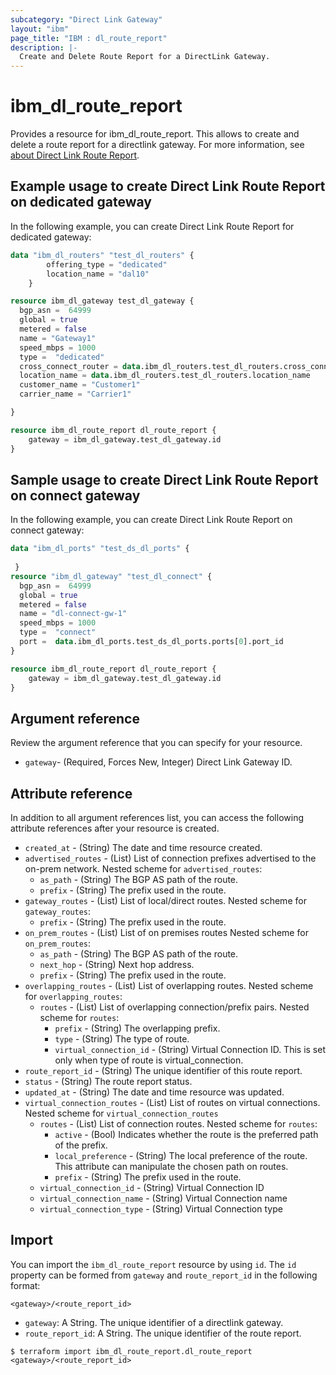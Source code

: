 ```yaml
---
subcategory: "Direct Link Gateway"
layout: "ibm"
page_title: "IBM : dl_route_report"
description: |-
  Create and Delete Route Report for a DirectLink Gateway.
---
```


# ibm_dl_route_report

Provides a resource for ibm_dl_route_report. This allows to create and delete a route report for a directlink gateway. For more information, see [about Direct Link Route Report](https://cloud.ibm.com/docs/dl?topic=dl-generate-route-reports&interface=ui).


## Example usage to create Direct Link Route Report on dedicated gateway
In the following example, you can create Direct Link Route Report for dedicated gateway:

```terraform
data "ibm_dl_routers" "test_dl_routers" {
		offering_type = "dedicated"
		location_name = "dal10"
	}

resource ibm_dl_gateway test_dl_gateway {
  bgp_asn =  64999
  global = true 
  metered = false
  name = "Gateway1"
  speed_mbps = 1000 
  type =  "dedicated" 
  cross_connect_router = data.ibm_dl_routers.test_dl_routers.cross_connect_routers[0].router_name
  location_name = data.ibm_dl_routers.test_dl_routers.location_name
  customer_name = "Customer1" 
  carrier_name = "Carrier1"

} 

resource ibm_dl_route_report dl_route_report {
    gateway = ibm_dl_gateway.test_dl_gateway.id
}
```

## Sample usage to create Direct Link Route Report on connect gateway
In the following example, you can create Direct Link Route Report on connect gateway:


```terraform
data "ibm_dl_ports" "test_ds_dl_ports" {
 
 }
resource "ibm_dl_gateway" "test_dl_connect" {
  bgp_asn =  64999
  global = true
  metered = false
  name = "dl-connect-gw-1"
  speed_mbps = 1000
  type =  "connect"
  port =  data.ibm_dl_ports.test_ds_dl_ports.ports[0].port_id
}

resource ibm_dl_route_report dl_route_report {
    gateway = ibm_dl_gateway.test_dl_gateway.id
}
```

## Argument reference
Review the argument reference that you can specify for your resource. 

- `gateway`- (Required, Forces New, Integer) Direct Link Gateway ID.

## Attribute reference
In addition to all argument references list, you can access the following attribute references after your resource is created.
- `created_at` - (String) The date and time resource created.
- `advertised_routes` - (List) List of connection prefixes advertised to the on-prem network.
    Nested scheme for `advertised_routes`:
    - `as_path` - (String) The BGP AS path of the route.
    - `prefix` - (String) The prefix used in the route.
- `gateway_routes` - (List) List of local/direct routes.
    Nested scheme for `gateway_routes`:
    - `prefix` - (String) The prefix used in the route.
- `on_prem_routes` - (List) List of on premises routes
    Nested scheme for `on_prem_routes`:
    - `as_path` - (String) The BGP AS path of the route.
    - `next_hop` - (String) Next hop address.
    - `prefix` - (String) The prefix used in the route.
- `overlapping_routes` - (List) List of overlapping routes.
    Nested scheme for `overlapping_routes`:
    - `routes` - (List) List of overlapping connection/prefix pairs.
        Nested scheme for `routes`:
        - `prefix` - (String) The overlapping prefix.
        - `type` - (String) The type of route.
        - `virtual_connection_id` - (String) Virtual Connection ID. This is set only when type of route is virtual_connection.
- `route_report_id` - (String) The unique identifier of this route report.
- `status` - (String) The route report status.
- `updated_at` - (String) The date and time resource was updated.
- `virtual_connection_routes` - (List) List of routes on virtual connections.
    Nested scheme for `virtual_connection_routes`
    - `routes` - (List) List of connection routes.
        Nested scheme for `routes`:
        - `active` - (Bool) Indicates whether the route is the preferred path of the prefix.
        - `local_preference` - (String) The local preference of the route. This attribute can manipulate the chosen path on routes.
        - `prefix` - (String) The prefix used in the route.
    - `virtual_connection_id` - (String) Virtual Connection ID
    - `virtual_connection_name` - (String) Virtual Connection name
    - `virtual_connection_type` - (String) Virtual Connection type

## Import

You can import the `ibm_dl_route_report` resource by using `id`.
The `id` property can be formed from `gateway` and `route_report_id` in the following format:

```
<gateway>/<route_report_id>
```
* `gateway`: A String. The unique identifier of a directlink gateway.
* `route_report_id`: A String. The unique identifier of the route report.

```
$ terraform import ibm_dl_route_report.dl_route_report <gateway>/<route_report_id>
```
